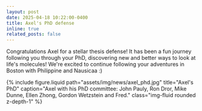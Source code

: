 ```yaml
---
layout: post
date: 2025-04-18 10:22:00-0400
title: Axel's PhD defense
inline: true
related_posts: false
---
```

Congratulations Axel for a stellar thesis defense! It has been a fun journey following you through your PhD, discovering new and better ways to look at life's molecules! We're excited to continue following your adventures in Boston with Philippine and Nausicaa :)

{% include figure.liquid path="assets/img/news/axel_phd.jpg" title="Axel's PhD" caption="Axel with his PhD committee: John Pauly, Ron Dror, Mike Dunne, Ellen Zhong, Gordon Wetzstein and Fred." class="img-fluid rounded z-depth-1" %}

